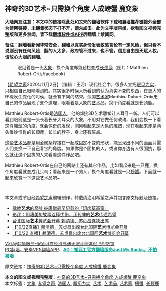  <h2>神奇的3D艺术~只需换个角度 人成螃蟹 鹿变象</h2> <p class="notice"><b>大陆网友注意：本文中的链接除此处和文末的<a href="https://github.com/bannedbook/fanqiang" >翻墙</a>软件下载和<a href="https://github.com/killgcd/justmysocks/blob/master/README.md">翻墙推荐</a>链接外全部为禁网链接，未翻墙状态下打不开，请勿点击。此为文字版禁闻，欲看图文视频完整版和更多禁闻，请下载<a href="https://github.com/bannedbook/fanqiang">翻墙软件或APP</a>后翻墙上禁闻网。</p><p>备注：翻墙看新闻非常安全，翻墙以真实身份发表敏感言论有一定风险，但只看不说则没有任何风险，翻的人太多，政府管不过来，也不管。信息自由是天赋人权，请放心大胆的翻墙。</b></p>  <div class="entry"> <figure><figcaption>眼见着是一头<a href="https://www.bannedbook.org/bnews/tag/%e5%a4%a7%e8%b1%a1/" class="st_tag internal_tag" rel="tag" title="标签 大象 下的日志">大象</a>，换个角度却能轻松变成<a href="https://www.bannedbook.org/bnews/tag/%e9%95%bf%e9%a2%88%e9%b9%bf/" class="st_tag internal_tag" rel="tag" title="标签 长颈鹿 下的日志">长颈鹿</a>（图片：Matthieu Robert-Ortis/facebook）</figcaption></figure> <p>【<span class='wp_keywordlink_affiliate'><a href="https://www.soundofhope.org" title="希望之声" target="_blank">希望之声</a></span>2020年11月2日】（编辑：王润）现代社会中，很多人宣扬<a href="https://www.bannedbook.org/bnews/tag/%E7%9C%BC%E8%A7%81%E4%B8%BA%E5%AE%9E/" class="st_tag internal_tag" rel="tag" title="标签 眼见为实 下的日志">眼见为实</a>，只相信自己眼睛看到的。其实很多时候人所看到的认为真实不变的东西，在更大的环境发生变化的时候，就会有不同的结果。法国<a href="https://www.bannedbook.org/bnews/tag/%E8%89%BA%E6%9C%AF%E5%AE%B6/" class="st_tag internal_tag" rel="tag" title="标签 艺术家 下的日志">艺术家</a>Matthieu Robert-Ortis用自己的作品展现了这个道理，眼看着是大象的<a href="https://www.bannedbook.org/bnews/tag/%e8%89%ba%e6%9c%af/" class="st_tag internal_tag" rel="tag" title="标签 艺术 下的日志">艺术</a>品，换个角度看就是长颈鹿。</p> <p>Matthieu Robert-Ortis是<a href="https://www.bannedbook.org/bnews/tag/%E6%B3%95%E5%9B%BD%E4%BA%BA/" class="st_tag internal_tag" rel="tag" title="标签 法国人 下的日志">法国人</a>，他的焊接3D艺术雕塑让人耳目一新。人们可以看到眼前这是一头长着长牙大耳朵的大象，不用对它做任何改动，我们变换一下看这尊雕塑的角度，就会惊奇的发现，刚刚看起来是大象的雕塑，现在看起来却是两头惟妙惟肖的长颈鹿，长长的脖子，身上还有斑点。</p>  <p>这些<a href="https://www.bannedbook.org/bnews/tag/%e8%89%ba%e6%9c%af%e5%93%81/" class="st_tag internal_tag" rel="tag" title="标签 艺术品 下的日志">艺术品</a>都是用金属条焊接在一起成固定不变的形状，能呈现出不同的画面只需人们变换一下自己看它的角度。如果你是个固执的人，或者你身边有人很固执，那么就让这个固执的人来看看这件作品吧。</p> <p>Matthieu Robert-Ortis在自己的网站上还有其它作品，比如看起来是一只鹿，换个角度看就变成几只鸟；看起来是一个男人，换个角度看就是一只<a href="https://www.bannedbook.org/bnews/tag/%E8%9E%83%E8%9F%B9/" class="st_tag internal_tag" rel="tag" title="标签 螃蟹 下的日志">螃蟹</a>。下面就一起来欣赏一下这些艺术品吧~</p>  <p></p> <p> </p>  <p>本文章或节目经<a href="https://www.bannedbook.org/bnews/tag/%e5%b8%8c%e6%9c%9b%e4%b9%8b%e5%a3%b0/" class="st_tag internal_tag" rel="tag" title="标签 希望之声 下的日志">希望之声</a>编辑制作，转载请注明希望之声并包含原文标题及链接。</p> <ul class='op-related-articles' title='相关阅读'> <li><a href='https://www.bannedbook.org/bnews/comments/20201101/1423699.html' target='_blank'>佛教<b>艺术</b>的巅峰 被唐僧最早记载的「印度莫高窟」</a></li> <li><a href='https://www.bannedbook.org/bnews/cbnews/20201029/1422274.html' target='_blank'>影评：用凄美的故事诠释忧伤，用传神的<b>艺术</b>传递希望</a></li> <li><a href='https://www.bannedbook.org/bnews/taiwannews/20201023/1418906.html' target='_blank'>台北国际<b>艺术</b>博览会开幕 赖清德、苏贞昌连袂出席</a></li> <li><a href='https://www.bannedbook.org/bnews/taiwannews/20201022/1418317.html' target='_blank'>【10/22直播】赖清德、苏贞昌出席台北国际<b>艺术</b>博览会开幕</a></li> <li><a href='https://www.bannedbook.org/bnews/bannedvideo/20201022/1418315.html' target='_blank'>【10/22 直播】赖清德、苏贞昌出席台北国际<b>艺术</b>博览会开幕</a></li> </ul> <p class="texttj"> <a href="https://www.bannedbook.org/forum23/topic22702.html" target="_blank">V2ray翻墙服务-安全可靠经济高速无限流量体验飞的感觉</a><br/> <a href="https://github.com/bannedbook/fanqiang/wiki/%E7%A6%81%E9%97%BB%E7%BD%91%E5%AE%89%E5%8D%93%E7%BF%BB%E5%A2%99%E6%96%B0%E9%97%BBAPP" target="_blank">PC翻墙、安卓VPN翻墙APP</a>、<span onclick="window.open('https://github.com/killgcd/justmysocks/blob/master/README.md')" style="font-weight:bold;color:#00A191;cursor:pointer;text-decoration:underline;outline:none">AD：搬瓦工官方翻墙服务Just My Socks，不怕被墙</span></p><p>原文链接：<a class="src_link"  href="https://www.soundofhope.org/post/297071" target="_blank">神奇的3D艺术~只需换个角度 人成螃蟹 鹿变象</a></p><a name='sharetosocial'></a>       <div><b>本文的图文或视频完整版</b>：<a href='https://www.bannedbook.org/bnews/comments/20201103/1424632.html'>神奇的3D艺术~只需换个角度 人成螃蟹 鹿变象</a></div>  </div><!--END ENTRY--> <div class="postfooter"> <div>本文标签：<a href="https://www.bannedbook.org/bnews/tag/%e5%a4%a7%e8%b1%a1/" rel="tag">大象</a>, <a href="https://www.bannedbook.org/bnews/tag/%e5%b8%8c%e6%9c%9b%e4%b9%8b%e5%a3%b0/" rel="tag">希望之声</a>, <a href="https://www.bannedbook.org/bnews/tag/%E6%B3%95%E5%9B%BD%E4%BA%BA/" rel="tag">法国人</a>, <a href="https://www.bannedbook.org/bnews/tag/%E7%9C%BC%E8%A7%81%E4%B8%BA%E5%AE%9E/" rel="tag">眼见为实</a>, <a href="https://www.bannedbook.org/bnews/tag/%e8%89%ba%e6%9c%af/" rel="tag">艺术</a>, <a href="https://www.bannedbook.org/bnews/tag/%e8%89%ba%e6%9c%af%e5%93%81/" rel="tag">艺术品</a>, <a href="https://www.bannedbook.org/bnews/tag/%E8%89%BA%E6%9C%AF%E5%AE%B6/" rel="tag">艺术家</a>, <a href="https://www.bannedbook.org/bnews/tag/%E8%9E%83%E8%9F%B9/" rel="tag">螃蟹</a>, <a href="https://www.bannedbook.org/bnews/tag/%e9%95%bf%e9%a2%88%e9%b9%bf/" rel="tag">长颈鹿</a></div>  </div><!--END POSTFOOTER--> 